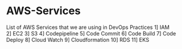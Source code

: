 # AWS-Services
List of AWS Services that we are using in DevOps Practices
1] IAM
<br>
2] EC2
3] S3
4] Codepipeline
5] Code Commit
6] Code Build
7] Code Deploy
8] Cloud Watch
9] Cloudformation
10] RDS
11] EKS
